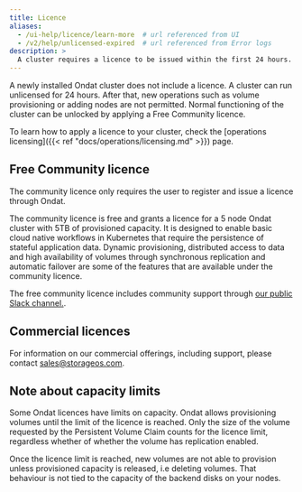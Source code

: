 ```yaml
---
title: Licence
aliases:
  - /ui-help/licence/learn-more  # url referenced from UI
  - /v2/help/unlicensed-expired  # url referenced from Error logs
description: >
  A cluster requires a licence to be issued within the first 24 hours.
---
```


A newly installed Ondat cluster does not include a licence. A cluster can
run unlicensed for 24 hours. After that, new operations such as volume
provisioning or adding nodes are not permitted. Normal functioning of the
cluster can be unlocked by applying a Free Community licence.

To learn how to apply a licence to your cluster, check the [operations
licensing]({{< ref "docs/operations/licensing.md" >}}) page.

## Free Community licence

The community licence only requires the user to register and issue a
licence through Ondat.

The community licence is free and grants a licence for a 5 node Ondat
cluster with 5TB of provisioned capacity. It is designed to enable basic cloud
native workflows in Kubernetes that require the persistence of stateful
application data. Dynamic provisioning, distributed access to data and high
availability of volumes through synchronous replication and automatic failover
are some of the features that are available under the community licence.

The free community licence includes community support through [our public Slack
channel.](https://slack.storageos.com).

## Commercial licences

For information on our commercial offerings, including support, please contact
sales@storageos.com.

## Note about capacity limits

Some Ondat licences have limits on capacity. Ondat allows provisioning
volumes until the limit of the licence is reached. Only the size of the volume
requested by the Persistent Volume Claim counts for the licence limit,
regardless whether of whether the volume has replication enabled.

Once the licence limit is reached, new volumes are not able to provision unless
provisioned capacity is released, i.e deleting volumes. That behaviour is not
tied to the capacity of the backend disks on your nodes.

